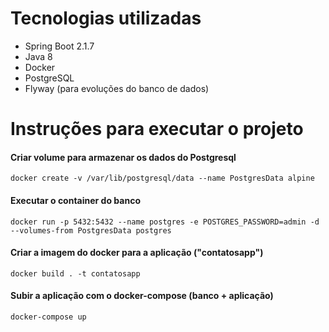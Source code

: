 # Tecnologias utilizadas
* Spring Boot 2.1.7
* Java 8
* Docker
* PostgreSQL
* Flyway (para evoluções do banco de dados)

# Instruções para executar o projeto

#### Criar volume para armazenar os dados do Postgresql
`docker create -v /var/lib/postgresql/data --name PostgresData alpine`

#### Executar o container do banco
`docker run -p 5432:5432 --name postgres -e POSTGRES_PASSWORD=admin -d --volumes-from PostgresData postgres`

#### Criar a imagem do docker para a aplicação ("contatosapp")
`docker build . -t contatosapp`

#### Subir a aplicação com o docker-compose (banco + aplicação)
`docker-compose up`